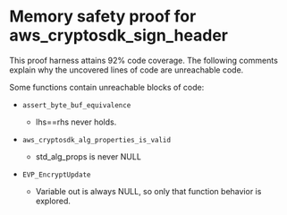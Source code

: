 # Memory safety proof for aws_cryptosdk_sign_header

This proof harness attains 92% code coverage.  The following comments explain
why the uncovered lines of code are unreachable code.

Some functions contain unreachable blocks of code:

* `assert_byte_buf_equivalence`

    * lhs==rhs never holds. 

* `aws_cryptosdk_alg_properties_is_valid`

    * std_alg_props is never NULL

* `EVP_EncryptUpdate`

    * Variable out is always NULL, so only that function behavior is explored. 
